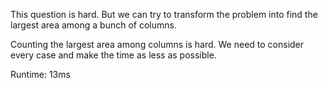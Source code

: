 This question is hard. But we can try to transform the problem into find the largest area among a bunch of columns.

Counting the largest area among columns is hard. We need to consider every case and make the time as less as possible.

Runtime: 13ms
